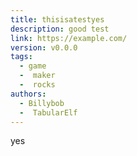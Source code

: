 ```yaml
---
title: thisisatestyes
description: good test
link: https://example.com/
version: v0.0.0
tags:
  - game
  -  maker
  -  rocks
authors:
  - Billybob
  -  TabularElf
---
```


yes